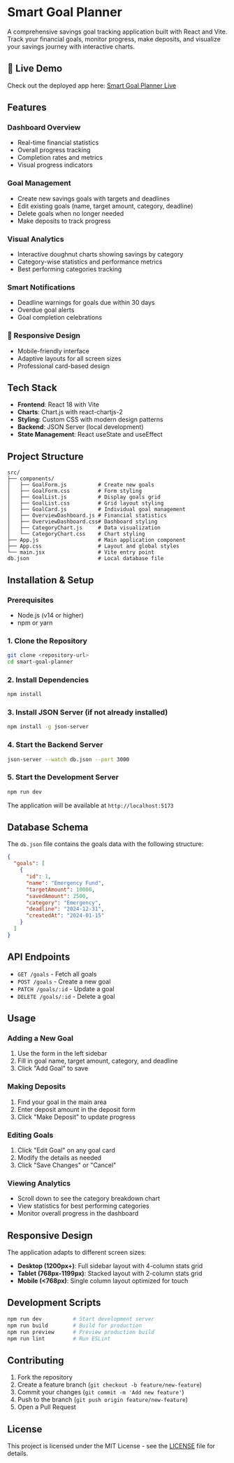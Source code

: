 # Smart Goal Planner 

A comprehensive savings goal tracking application built with React and Vite. Track your financial goals, monitor progress, make deposits, and visualize your savings journey with interactive charts.


## 🚀 Live Demo

Check out the deployed app here: [Smart Goal Planner Live](https://michaelfuchaka.github.io/smart-goal-planner/)



## Features

###  Dashboard Overview
- Real-time financial statistics
- Overall progress tracking
- Completion rates and metrics
- Visual progress indicators

###  Goal Management
- Create new savings goals with targets and deadlines
- Edit existing goals (name, target amount, category, deadline)
- Delete goals when no longer needed
- Make deposits to track progress

###  Visual Analytics
- Interactive doughnut charts showing savings by category
- Category-wise statistics and performance metrics
- Best performing categories tracking

###  Smart Notifications
- Deadline warnings for goals due within 30 days
- Overdue goal alerts
- Goal completion celebrations

### 📱 Responsive Design
- Mobile-friendly interface
- Adaptive layouts for all screen sizes
- Professional card-based design

## Tech Stack

- **Frontend**: React 18 with Vite
- **Charts**: Chart.js with react-chartjs-2
- **Styling**: Custom CSS with modern design patterns
- **Backend**: JSON Server (local development)
- **State Management**: React useState and useEffect

## Project Structure

```
src/
├── components/
│   ├── GoalForm.js          # Create new goals
│   ├── GoalForm.css         # Form styling
│   ├── GoalList.js          # Display goals grid
│   ├── GoalList.css         # Grid layout styling
│   ├── GoalCard.js          # Individual goal management
│   ├── OverviewDashboard.js # Financial statistics
│   ├── OverviewDashboard.css# Dashboard styling
│   ├── CategoryChart.js     # Data visualization
│   └── CategoryChart.css    # Chart styling
├── App.js                   # Main application component
├── App.css                  # Layout and global styles
└── main.jsx                 # Vite entry point
db.json                      # Local database file
```

## Installation & Setup

### Prerequisites
- Node.js (v14 or higher)
- npm or yarn

### 1. Clone the Repository
```bash
git clone <repository-url>
cd smart-goal-planner
```

### 2. Install Dependencies
```bash
npm install
```

### 3. Install JSON Server (if not already installed)
```bash
npm install -g json-server
```

### 4. Start the Backend Server
```bash
json-server --watch db.json --port 3000
```

### 5. Start the Development Server
```bash
npm run dev
```

The application will be available at `http://localhost:5173`

## Database Schema

The `db.json` file contains the goals data with the following structure:

```json
{
  "goals": [
    {
      "id": 1,
      "name": "Emergency Fund",
      "targetAmount": 10000,
      "savedAmount": 2500,
      "category": "Emergency",
      "deadline": "2024-12-31",
      "createdAt": "2024-01-15"
    }
  ]
}
```

## API Endpoints

- `GET /goals` - Fetch all goals
- `POST /goals` - Create a new goal
- `PATCH /goals/:id` - Update a goal
- `DELETE /goals/:id` - Delete a goal

## Usage

### Adding a New Goal
1. Use the form in the left sidebar
2. Fill in goal name, target amount, category, and deadline
3. Click "Add Goal" to save

### Making Deposits
1. Find your goal in the main area
2. Enter deposit amount in the deposit form
3. Click "Make Deposit" to update progress

### Editing Goals
1. Click "Edit Goal" on any goal card
2. Modify the details as needed
3. Click "Save Changes" or "Cancel"

### Viewing Analytics
- Scroll down to see the category breakdown chart
- View statistics for best performing categories
- Monitor overall progress in the dashboard

## Responsive Design

The application adapts to different screen sizes:

- **Desktop (1200px+)**: Full sidebar layout with 4-column stats grid
- **Tablet (768px-1199px)**: Stacked layout with 2-column stats grid
- **Mobile (<768px)**: Single column layout optimized for touch

## Development Scripts

```bash
npm run dev          # Start development server
npm run build        # Build for production
npm run preview      # Preview production build
npm run lint         # Run ESLint
```

## Contributing

1. Fork the repository
2. Create a feature branch (`git checkout -b feature/new-feature`)
3. Commit your changes (`git commit -m 'Add new feature'`)
4. Push to the branch (`git push origin feature/new-feature`)
5. Open a Pull Request

## License

This project is licensed under the MIT License - see the [LICENSE](./LICENSE) file for details.
